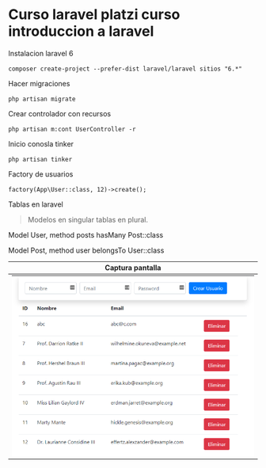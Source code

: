 # Curso laravel platzi curso introduccion a laravel


Instalacion laravel 6

```shell
composer create-project --prefer-dist laravel/laravel sitios "6.*"
```
Hacer migraciones

```shell
php artisan migrate
```

Crear controlador con recursos 
```shell
php artisan m:cont UserController -r
```

Inicio conosla tinker 

```shell
php artisan tinker
```

Factory de usuarios
```shell
factory(App\User::class, 12)->create();
```


Tablas en laravel 

> Modelos en singular tablas en plural.

Model User, method posts hasMany Post::class

Model Post, method user  belongsTo User::class

| Captura pantalla |
| :---------------:|
|![User](./public/img/user.png)|